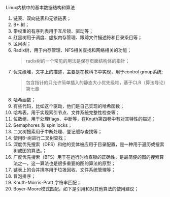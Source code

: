Linux内核中的基本数据结构和算法

1. 链表、双向链表和无锁链表；
2. B+ 树；
3. 带权重的有序列表用于互斥锁、驱动等；
4. 红黑树用于调度、虚拟内存管理、跟踪文件描述符和目录条目等；
5. 区间树；
6. Radix树，用于内存管理、NFS相关查找和网络相关的功能；
	> radix树的一个常见的用法是保存页面结构体的指针；
7. 优先级堆，文字上的描述，主要是在教科书中实现，用于control group系统;
	> 包含指针的只允许简单插入的静态大小优先级堆，基于CLR（算法导论）第七章
8. 哈希函数；
9. 有些代码，比如这个驱动，他们是自己实现的哈希函数；
10. 哈希表，用于实现索引节点、文件系统完整性检查等；
11. 位数组，用于处理flags、中断等，在Knuth第四卷中有对其特性的描述；
12. Semaphores 和 spin locks；
13. 二叉树搜索用于中断处理、登记缓存查找等；
14. 使用B-树进行二叉树查找；
15. 深度优先搜索（DFS）和他的变体被应用于目录配置，是一种用于遍历或搜索树或图的算法。；
16. 广度优先搜索（BFS）用于在运行时检查锁的正确性，是最简便的图的搜索算法之一，这一算法也是很多重要的图的算法的原型；
17. 链表上的合并排序用于垃圾回收、文件系统管理等；
18. 冒泡排序；
19. Knuth-Morris-Pratt 字符串匹配；
20. Boyer-Moore模式匹配，如下是引用和对其他算法的使用建议；

